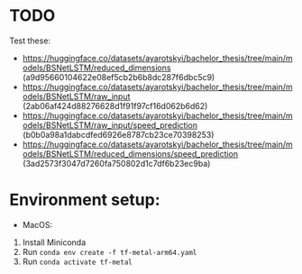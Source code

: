 # TODO

Test these:

- https://huggingface.co/datasets/ayarotskyi/bachelor_thesis/tree/main/models/BSNetLSTM/reduced_dimensions (a9d95660104622e08ef5cb2b6b8dc287f6dbc5c9)
- https://huggingface.co/datasets/ayarotskyi/bachelor_thesis/tree/main/models/BSNetLSTM/raw_input (2ab06af424d88276628d1f91f97cf16d062b6d62)
- https://huggingface.co/datasets/ayarotskyi/bachelor_thesis/tree/main/models/BSNetLSTM/raw_input/speed_prediction (b0b0a98a1dabcdfed6926e8787cb23ce70398253)
- https://huggingface.co/datasets/ayarotskyi/bachelor_thesis/tree/main/models/BSNetLSTM/reduced_dimensions/speed_prediction (3ad2573f3047d7260fa750802d1c7df6b23ec9ba)

# Environment setup:

- MacOS:

1. Install Miniconda
2. Run `conda env create -f tf-metal-arm64.yaml`
3. Run `conda activate tf-metal`
